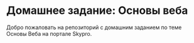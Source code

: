 # Домашнее задание: Основы веба

Добро пожаловать на репозиторий с домашним заданием по теме Основы Веба на портале Skypro.